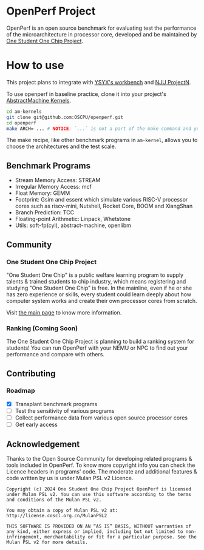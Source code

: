 # OpenPerf Project

OpenPerf is an open source benchmark for evaluating test the performance of the microarchitecture in processor core, developed and be maintained by [One Student One Chip Project](https://ysyx.oscc.cc/).

# How to use

This project plans to integrate with [YSYX's workbench](https://github.com/OSCPU/ysyx-workbench) and [NJU ProjectN](https://github.com/NJU-ProjectN).

To use openperf in baseline practice, clone it into your project's [AbstractMachine Kernels](https://github.com/NJU-ProjectN/am-kernels).

```sh
cd am-kernels
git clone git@github.com:OSCPU/openperf.git
cd openperf
make ARCH= ... # NOTICE: `...` is not a part of the make command and you need to write it by yourself.
```

The make recipe, like other benchmark programs in `am-kernel`, allows you to choose the architectures and the test scale.

## Benchmark Programs

<!-- [stress-ng - GPL 2.0 Licence](https://github.com/ColinIanKing/stress-ng) -->
<!---->
<!-- [Anybench - MIT Licence](https://github.com/EntityFX/anybench) -->
<!---->
<!-- ### Memory access patterns -->
<!---->
<!-- #### Stream access -->
<!---->
<!-- [STREAM - Custom Licence, but Open Source friendly](https://github.com/jeffhammond/STREAM) -->
<!---->
<!-- [RRZE-HPC/TheBandwidthBenchmark - MIT Licence](https://github.com/RRZE-HPC/TheBandwidthBenchmark?tab=readme-ov-file) -->
<!---->
<!-- #### Other patterns -->
<!---->
<!-- [emilk/ram_bench - No Licence](https://github.com/emilk/ram_bench) -->
<!---->
<!-- ### Integer Arithmetic -->
<!---->
<!-- [shaswata56/BenchUtil - WTFPL license](https://github.com/shaswata56/BenchUtil?tab=readme-ov-file) -->
<!---->
<!-- ### Floating-point Arithmetic -->
<!---->
<!-- [shaswata56/BenchUtil - WTFPL license](https://github.com/shaswata56/BenchUtil?tab=readme-ov-file) -->
<!---->
<!-- ### Branch Prediction -->
<!---->
<!-- Verilator Model -->
<!---->

* Stream Memory Access: STREAM
* Irregular Memory Access: mcf
* Float Memory: GEMM
* Footprint: Gsim and essent which simulate various RISC-V processor cores such as riscv-mini, Nutshell, Rocket Core, BOOM and XiangShan
* Branch Prediction: TCC
* Floating-point Arithmetic: Linpack, Whetstone
* Utils: soft-fp(cyl), abstract-machine, openlibm

## Community

### One Student One Chip Project

"One Student One Chip" is a public welfare learning program to supply talents & trained students to chip industry, which means registering and studying "One Student One Chip" is free. In the mainline, even if he or she has zero experience or skills, every student could learn deeply about how computer system works and create their own processor cores from scratch.

Visit [the main page](https://ysyx.oscc.cc/) to know more information.

### Ranking (Coming Soon)

The One Student One Chip Project is planning to build a ranking system for students! You can run OpenPerf with your NEMU or NPC to find out your performance and compare with others.

## Contributing

### Roadmap

- [x] Transplant benchmark programs
- [ ] Test the sensitivity of various programs
- [ ] Collect performance data from various open source processor cores
- [ ] Get early access

## Acknowledgement

Thanks to the Open Source Community for developing related programs & tools included in OpenPerf. To know more copyright info you can check the Licence headers in programs' code. The moderate and additional features & code written by us is under Mulan PSL v2 Licence.

```
Copyright (c) 2024 One Student One Chip Project OpenPerf is licensed under Mulan PSL v2. You can use this software according to the terms and conditions of the Mulan PSL v2.

You may obtain a copy of Mulan PSL v2 at: http://license.coscl.org.cn/MulanPSL2

THIS SOFTWARE IS PROVIDED ON AN “AS IS” BASIS, WITHOUT warranties of any kind, either express or implied, including but not limited to non-infringement, merchantability or fit for a particular purpose. See the Mulan PSL v2 for more details.
```
